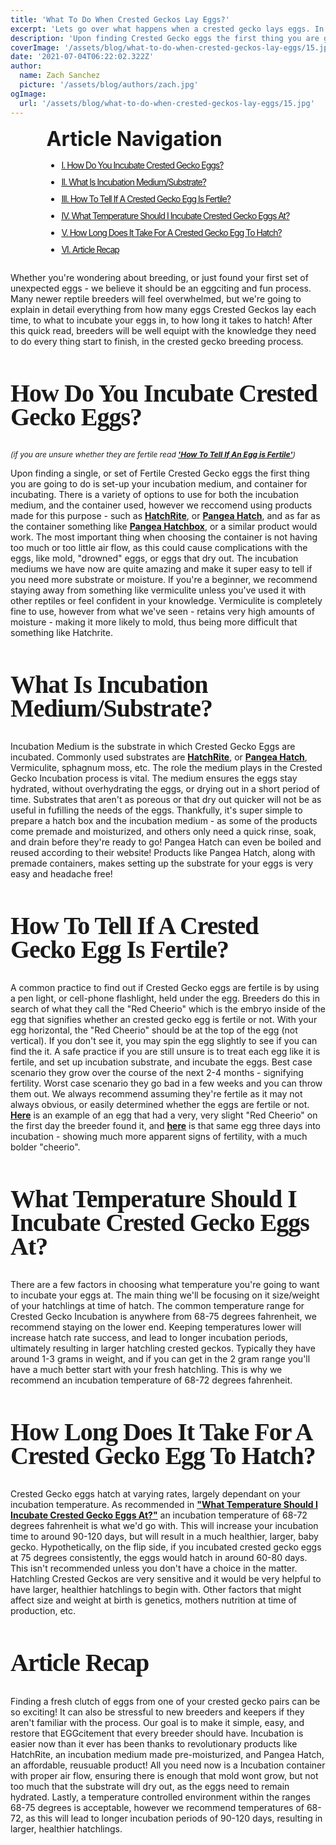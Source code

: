 ```yaml
---
title: 'What To Do When Crested Geckos Lay Eggs?'
excerpt: 'Lets go over what happens when a crested gecko lays eggs. In this article we discuss everything from incubation time and incubation medium, How long it takes for the eggs to hatch, How many eggs a Crested gecko might lay a year, and more!'
description: 'Upon finding Crested Gecko eggs the first thing you are going to do is set up your incubation medium.'
coverImage: '/assets/blog/what-to-do-when-crested-geckos-lay-eggs/15.jpg'
date: '2021-07-04T06:22:02.322Z'
author:
  name: Zach Sanchez
  picture: '/assets/blog/authors/zach.jpg'
ogImage:
  url: '/assets/blog/what-to-do-when-crested-geckos-lay-eggs/15.jpg'
---
```


<div style="text-align:center;width:100%">
  <div style="margin: 0 auto; display: inline-block;text-align:justify;">
  <span style="font-weight:bold;font-size:32px;">Article Navigation</span>
    <ul style="text-decoration: underline;letter-spacing: -1px;" >
      <li style="margin-bottom:10px;"><a href="#how-do-you-incubate-crested-gecko-eggs">
      <span>I. How Do You Incubate Crested Gecko Eggs?</span>
      </a></li>
      <li style="margin-bottom:10px;"><a href="#what-is-incubation-medium">
      <span>II. What Is Incubation Medium/Substrate?</span>
      </a></li>
      <li style="margin-bottom:10px;"><a href="#how-to-tell-if-a-crested-gecko-egg-is-fertile">
      <span>III. How To Tell If A Crested Gecko Egg Is Fertile?</span>
      </a></li>
       <li style="margin-bottom:10px;"><a href="#what-temperature-should-i-incubate-crested-gecko-eggs-at">
      <span>IV. What Temperature Should I Incubate Crested Gecko Eggs At?</span>
      </a></li>
      <li style="margin-bottom:10px;"><a href="#how-long-does-it-take-for-a-crested-gecko-egg-to-hatch">
      <span>V. How Long Does It Take For A Crested Gecko Egg To Hatch? </span>
      </a></li>
       <li style="margin-bottom:4px;"><a href="#article-recap">
      <span>VI. Article Recap</span>
      </a></li>
    </ul>
    <ul>
    </ul>
  </div>
</div>

Whether you're wondering about breeding, or just found your first set of unexpected eggs - we believe it should be an eggciting and fun process. Many newer reptile breeders will feel overwhelmed, but we're going to explain in detail everything from how many eggs Crested Geckos lay each time, to what to incubate your eggs in, to how long it takes to hatch! After this quick read, breeders will be well equipt with the knowledge they need to do every thing start to finish, in the crested gecko breeding process.
<span id="how-do-you-incubate-crested-gecko-eggs" ></span>

<h2 style="font-family:ui-serif;font-size:40px;letter-spacing: -1px;line-height:95%;">How Do You Incubate Crested Gecko Eggs?</h2>
<span style="font-style:italic;font-size:12px;text-align:center;">(if you are unsure whether they are fertile read <a href="#how-to-tell-if-a-crested-gecko-egg-is-fertile" style="text-decoration:underline;font-weight:bold;">'How To Tell If An Egg is Fertile'</a>)</span><br/>

Upon finding a single, or set of Fertile Crested Gecko eggs the first thing you are going to do is set-up your incubation medium, and container for incubating. There is a variety of options to use for both the incubation medium, and the container used, however we reccomend using products made for this purpose - such as <a href="https://www.pangeareptile.com/store/hatchrite.html" style="text-decoration:underline;font-weight:bold;">HatchRite</a>, or <a href="https://www.pangeareptile.com/store/pangea-hatch.html" style="text-decoration:underline;font-weight:bold;">Pangea Hatch</a>, and as far as the container something like <a href="https://www.pangeareptile.com/store/reptile-egg-organizer.html" style="text-decoration:underline;font-weight:bold;">Pangea Hatchbox</a>, or a similar product would work. The most important thing when choosing the container is not having too much or too little air flow, as this could cause complications with the eggs, like mold, "drowned" eggs, or eggs that dry out. The incubation mediums we have now are quite amazing and make it super easy to tell if you need more substrate or moisture. If you're a beginner, we recommend staying away from something like vermiculite unless you've used it with other reptiles or feel confident in your knowledge. Vermiculite is completely fine to use, however from what we've seen - retains very high amounts of moisture - making it more likely to mold, thus being more difficult that something like Hatchrite. 
<span id="what-is-incubation-medium" ></span>

<h2 style="font-family:ui-serif;font-size:40px;letter-spacing: -1px;line-height:95%;">What Is Incubation Medium/Substrate?</h2>

Incubation Medium is the substrate in which Crested Gecko Eggs are incubated. Commonly used substrates are <a href="https://www.pangeareptile.com/store/hatchrite.html" style="text-decoration:underline;font-weight:bold;">HatchRite</a>, or <a href="https://www.pangeareptile.com/store/pangea-hatch.html" style="text-decoration:underline;font-weight:bold;">Pangea Hatch</a>, Vermiculite, sphagnum moss, etc. The role the medium plays in the Crested Gecko Incubation process is vital. The medium ensures the eggs stay hydrated, without overhydrating the eggs, or drying out in a short period of time. Substrates that aren't as poreous or that dry out quicker will not be as useful in fufilling the needs of the eggs. Thankfully, it's super simple to prepare a hatch box and the incubation medium - as some of the products come premade and moisturized, and others only need a quick rinse, soak, and drain before they're ready to go! Pangea Hatch can even be boiled and reused according to their website! Products like Pangea Hatch, along with premade containers, makes setting up the substrate for your eggs is very easy and headache free!
<span id="how-to-tell-if-a-crested-gecko-egg-is-fertile" ></span>

<h2 style="font-family:ui-serif;font-size:40px;letter-spacing: -1px;line-height:95%;">How To Tell If A Crested Gecko Egg Is Fertile?</h2>

A common practice to find out if Crested Gecko eggs are fertile is by using a pen light, or cell-phone flashlight, held under the egg. Breeders do this in search of what they call the "Red Cheerio" which is the embryo inside of the egg that signifies whether an crested gecko egg is fertile or not. With your egg horizontal, the "Red Cheerio" should be at the top of the egg (not vertical). If you don't see it, you may spin the egg slightly to see if you can find the it. A safe practice if you are still unsure is to treat each egg like it is fertile, and set up incubation substrate, and incubate the eggs. Best case scenario they grow over the course of the next 2-4 months - signifying fertility. Worst case scenario they go bad in a few weeks and you can throw them out. We always recommend assuming they're fertile as it may not always obvious, or easily determined whether the eggs are fertile or not. <a href="https://lh6.googleusercontent.com/-uXZ3FMan9C0/UT0qdlme0iI/AAAAAAAAAqE/EXI_KhfJkvU/w644-h428-o-k/001%2B%25281%2529.JPG" style="text-decoration:underline;font-weight:bold;">Here</a> is an example of an egg that had a very, very slight "Red Cheerio" on the first day the breeder found it, and <a href="https://lh5.googleusercontent.com/-crtYJ19yTvE/UT0qm6pkD2I/AAAAAAAAAqM/qTkRO-0yXN4/w760-h428-o-k/100MEDIA%2524IMAG0678.jpg" style="text-decoration:underline;font-weight:bold;">here</a> is that same egg three days into incubation - showing much more apparent signs of fertility, with a much bolder "cheerio".
<span id="what-temperature-should-i-incubate-crested-gecko-eggs-at" ></span>

<h2 style="font-family:ui-serif;font-size:40px;letter-spacing: -1px;line-height:95%;">What Temperature Should I Incubate Crested Gecko Eggs At?</h2>

There are a few factors in choosing what temperature you're going to want to incubate your eggs at. The main thing we'll be focusing on it size/weight of your hatchlings at time of hatch. The common temperature range for Crested Gecko Incubation is anywhere from 68-75 degrees fahrenheit, we recommend staying on the lower end. Keeping temperatures lower will increase hatch rate success, and lead to longer incubation periods, ultimately resulting in larger hatchling crested geckos. Typically they have around 1-3 grams in weight, and if you can get in the 2 gram range you'll have a much better start with your fresh hatchling. This is why we recommend an incubation temperature of 68-72 degrees fahrenheit. 
<span id="how-long-does-it-take-for-a-crested-gecko-egg-to-hatch" ></span>

<h2 style="font-family:ui-serif;font-size:40px;letter-spacing: -1px;line-height:95%;">How Long Does It Take For A Crested Gecko Egg To Hatch?</h2>

Crested Gecko eggs hatch at varying rates, largely dependant on your incubation temperature. As recommended in <a style="text-decoration:underline;font-weight:bold;" href="#what-temperature-should-i-incubate-crested-gecko-eggs-at">"What Temperature Should I Incubate Crested Gecko Eggs At?"</a> an incubation temperature of 68-72 degrees fahrenheit is what we'd go with. This will increase your incubation time to around 90-120 days, but will result in a much healthier, larger, baby gecko. Hypothetically, on the flip side, if you incubated crested gecko eggs at 75 degrees consistently, the eggs would hatch in around 60-80 days. This isn't recommended unless you don't have a choice in the matter. Hatchling Crested Geckos are very sensitive and it would be very helpful to have larger, healthier hatchlings to begin with. Other factors that might affect size and weight at birth is genetics, mothers nutrition at time of production, etc.  
<span id="article-recap" ></span>

<h2 style="font-family:ui-serif;font-size:40px;letter-spacing: -1px;line-height:95%;">Article Recap</h2>

Finding a fresh clutch of eggs from one of your crested gecko pairs can be so exciting! It can also be stressful to new breeders and keepers if they aren't familiar with the process. Our goal is to make it simple, easy, and restore that EGGcitement that every breeder should have. Incubation is easier now than it ever has been thanks to revolutionary products like HatchRite, an incubation medium made pre-moisturized, and Pangea Hatch, an affordable, reusuable product! All you need now is a Incubation container with proper air flow, ensuring there is enough that mold wont grow, but not too much that the substrate will dry out, as the eggs need to remain hydrated. Lastly, a temperature controlled environment within the ranges 68-75 degrees is acceptable, however we recommend temperatures of 68-72, as this will lead to longer incubation periods of 90-120 days, resulting in larger, healthier hatchlings. 